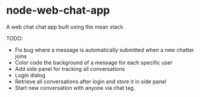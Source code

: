 # node-web-chat-app
A web chat chat app built using the mean stack


TODO:
- Fix bug where a message is automatically submitted when a new chatter joins
- Color code the background of a message for each specific user
- Add side panel for tracking all conversations
- Login dialog
- Retrieve all conversations after login and store it in side panel
- Start new conversation with anyone via chat tag.